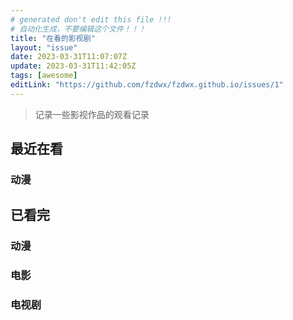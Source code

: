 ```yaml
---
# generated don't edit this file !!!
# 自动化生成，不要编辑这个文件！！！
title: "在看的影视剧"
layout: "issue"
date: 2023-03-31T11:07:07Z
update: 2023-03-31T11:42:05Z
tags: [awesome]
editLink: "https://github.com/fzdwx/fzdwx.github.io/issues/1"
---
```


> 记录一些影视作品的观看记录

[//]: # "https://moviedb.8610000.xyz/api/v1/queue/movie/"

## 最近在看

### 动漫

<ClientOnly>
  <Douban code="35604677" to="https://ddys.art/the-witch-from-mercury/"/>
  <Douban code="35417872" to="https://ddys.art/isekaiojisan/"/>
  <Douban code="35853587"/>
</ClientOnly>

## 已看完

### 动漫

<ClientOnly>
  <Douban code="35351365"/>
  <Douban code="35256195" to="https://ddys.art/chainsaw-man" />
  <Douban code="35679830" to="https://www.bilibili.com/bangumi/play/ss39696" />
  <Douban code="35366293" to="https://ddys.art/bocchi-the-rock/"/>
  <Douban code="30238385" to="https://www.bilibili.com/bangumi/play/ss25742?spm_id_from=333.337.0.0"/>
</ClientOnly>

### 电影

<ClientOnly>
  <Douban code="2124724" />
  <Douban code="1304624" to="https://www.bilibili.com/bangumi/play/ss32937" />
  <Douban code="1303173" />
  <Douban code="1291550" />
  <Douban code="27060077" />
  <Douban code="30270746" />
  <Douban code="30128916" />
  <Douban code="30323380" />
</ClientOnly>

### 电视剧

<ClientOnly>
<Douban code="30198955" to="https://ddys.art/the-peripheral/" />
<Douban code="30291070" to="https://ddys.art/reborn-rich/" />
<Douban code="35314632" to="https://ddys.art/the-glory-2022" />
<Douban code="35465232" />
</ClientOnly>

